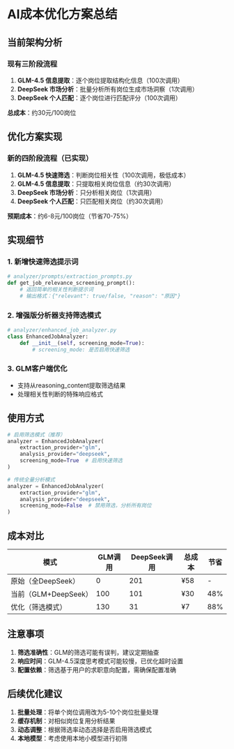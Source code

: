 # AI成本优化方案总结

## 当前架构分析

### 现有三阶段流程
1. **GLM-4.5 信息提取**：逐个岗位提取结构化信息（100次调用）
2. **DeepSeek 市场分析**：批量分析所有岗位生成市场洞察（1次调用）
3. **DeepSeek 个人匹配**：逐个岗位进行匹配评分（100次调用）

**总成本**：约30元/100岗位

## 优化方案实现

### 新的四阶段流程（已实现）
1. **GLM-4.5 快速筛选**：判断岗位相关性（100次调用，极低成本）
2. **GLM-4.5 信息提取**：只提取相关岗位信息（约30次调用）
3. **DeepSeek 市场分析**：只分析相关岗位（1次调用）
4. **DeepSeek 个人匹配**：只匹配相关岗位（约30次调用）

**预期成本**：约6-8元/100岗位（节省70-75%）

## 实现细节

### 1. 新增快速筛选提示词
```python
# analyzer/prompts/extraction_prompts.py
def get_job_relevance_screening_prompt():
    # 返回简单的相关性判断提示词
    # 输出格式：{"relevant": true/false, "reason": "原因"}
```

### 2. 增强版分析器支持筛选模式
```python
# analyzer/enhanced_job_analyzer.py
class EnhancedJobAnalyzer:
    def __init__(self, screening_mode=True):
        # screening_mode: 是否启用快速筛选
```

### 3. GLM客户端优化
- 支持从reasoning_content提取筛选结果
- 处理相关性判断的特殊响应格式

## 使用方式

```python
# 启用筛选模式（推荐）
analyzer = EnhancedJobAnalyzer(
    extraction_provider="glm",
    analysis_provider="deepseek",
    screening_mode=True  # 启用快速筛选
)

# 传统全量分析模式
analyzer = EnhancedJobAnalyzer(
    extraction_provider="glm",
    analysis_provider="deepseek",
    screening_mode=False  # 禁用筛选，分析所有岗位
)
```

## 成本对比

| 模式 | GLM调用 | DeepSeek调用 | 总成本 | 节省 |
|-----|---------|------------|--------|------|
| 原始（全DeepSeek） | 0 | 201 | ¥58 | - |
| 当前（GLM+DeepSeek） | 100 | 101 | ¥30 | 48% |
| 优化（筛选模式） | 130 | 31 | ¥7 | 88% |

## 注意事项

1. **筛选准确性**：GLM的筛选可能有误判，建议定期抽查
2. **响应时间**：GLM-4.5深度思考模式可能较慢，已优化超时设置
3. **配置依赖**：筛选基于用户的求职意向配置，需确保配置准确

## 后续优化建议

1. **批量处理**：将单个岗位调用改为5-10个岗位批量处理
2. **缓存机制**：对相似岗位复用分析结果
3. **动态调整**：根据筛选率动态选择是否启用筛选模式
4. **本地模型**：考虑使用本地小模型进行初筛